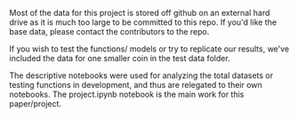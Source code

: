 Most of the data for this project is stored off github on an external hard drive as it is much too large to be committed to this repo. If you'd like the base data, please contact the contributors to the repo.

If you wish to test the functions/ models or try to replicate our results, we've included the data for one smaller coin in the test data folder. 

The descriptive notebooks were used for analyzing the total datasets or testing functions in development, and thus are relegated to their own notebooks. The project.ipynb notebook is the main work for this paper/project.
